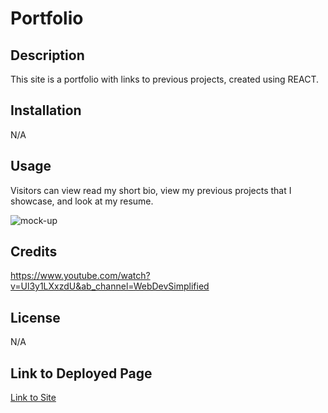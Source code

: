 # Portfolio

## Description
This site is a portfolio with links to previous projects, created using REACT.
## Installation
N/A

## Usage
Visitors can view read my short bio, view my previous projects that I showcase, and look at my resume.

![mock-up](mock-up.png)

## Credits
https://www.youtube.com/watch?v=Ul3y1LXxzdU&ab_channel=WebDevSimplified

## License
N/A

## Link to Deployed Page
[Link to Site](https://cgordon5025.github.io/Portfolio)